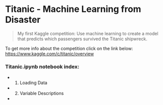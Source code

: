 # Titanic - Machine Learning from Disaster
> My first Kaggle competition: Use machine learning to create a model that predicts which passengers survived the Titanic shipwreck.

To get more info about the competition click on the link below:<br>
https://www.kaggle.com/c/titanic/overview


### Titanic.ipynb notebook index:

* 1. Loading Data
* 2. Variable Descriptions
* 


